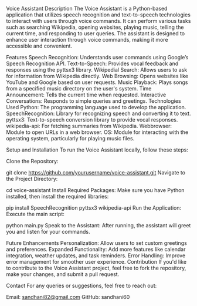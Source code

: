 Voice Assistant
Description
The Voice Assistant is a Python-based application that utilizes speech recognition and text-to-speech technologies to interact with users through voice commands. It can perform various tasks such as searching Wikipedia, opening websites, playing music, telling the current time, and responding to user queries. The assistant is designed to enhance user interaction through voice commands, making it more accessible and convenient.

Features
Speech Recognition: Understands user commands using Google’s Speech Recognition API.
Text-to-Speech: Provides vocal feedback and responses using the pyttsx3 library.
Wikipedial Search: Allows users to ask for information from Wikipedia directly.
Web Browsing: Opens websites like YouTube and Google based on user requests.
Music Playback: Plays songs from a specified music directory on the user's system.
Time Announcement: Tells the current time when requested.
Interactive Conversations: Responds to simple queries and greetings.
Technologies Used
Python: The programming language used to develop the application.
SpeechRecognition: Library for recognizing speech and converting it to text.
pyttsx3: Text-to-speech conversion library to provide vocal responses.
wikipedia-api: For fetching summaries from Wikipedia.
Webbrowser: Module to open URLs in a web browser.
OS: Module for interacting with the operating system, particularly for playing music files.

Setup and Installation
To run the Voice Assistant locally, follow these steps:

Clone the Repository:


git clone https://github.com/yourusername/voice-assistant.git
Navigate to the Project Directory:

cd voice-assistant
Install Required Packages: Make sure you have Python installed, then install the required libraries:


pip install SpeechRecognition pyttsx3 wikipedia-api
Run the Application: Execute the main script:

python main.py
Speak to the Assistant: After running, the assistant will greet you and listen for your commands.

Future Enhancements
Personalization: Allow users to set custom greetings and preferences.
Expanded Functionality: Add more features like calendar integration, weather updates, and task reminders.
Error Handling: Improve error management for smoother user experience.
Contribution
If you'd like to contribute to the Voice Assistant project, feel free to fork the repository, make your changes, and submit a pull request.

Contact
For any queries or suggestions, feel free to reach out:

Email: sandhani82@gmail.com
GitHub: sandhani60
